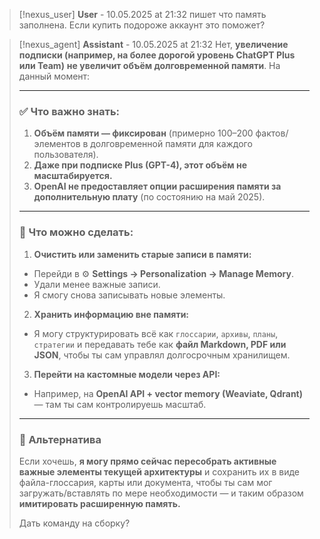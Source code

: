 >[!nexus_user] **User** - 10.05.2025 at 21:32
> пишет что память заполнена. Если купить подороже аккаунт это поможет?
<!-- UID: a0d6f83b-024e-4603-b4c8-93ae1c7b9597 -->




>[!nexus_agent] **Assistant** - 10.05.2025 at 21:32
> Нет, **увеличение подписки (например, на более дорогой уровень ChatGPT Plus или Team)** **не увеличит объём долговременной памяти**. На данный момент:
> 
> ---
> 
> ### ✅ **Что важно знать:**
> 
> 1. **Объём памяти — фиксирован** (примерно 100–200 фактов/элементов в долговременной памяти для каждого пользователя).
> 2. **Даже при подписке Plus (GPT-4), этот объём не масштабируется.**
> 3. **OpenAI не предоставляет опции расширения памяти за дополнительную плату** (по состоянию на май 2025).
> 
> ---
> 
> ### 🚧 **Что можно сделать:**
> 
> 1. **Очистить или заменить старые записи в памяти:**
>  - Перейди в ⚙️ **Settings → Personalization → Manage Memory**.
>  - Удали менее важные записи.
>  - Я смогу снова записывать новые элементы.
> 
> 2. **Хранить информацию вне памяти:**
>  - Я могу структурировать всё как `глоссарии`, `архивы`, `планы`, `стратегии` и передавать тебе как **файл Markdown, PDF или JSON**, чтобы ты сам управлял долгосрочным хранилищем.
> 
> 3. **Перейти на кастомные модели через API:**
>  - Например, на **OpenAI API + vector memory (Weaviate, Qdrant)** — там ты сам контролируешь масштаб.
> 
> ---
> 
> ### 🔁 Альтернатива
> 
> Если хочешь, **я могу прямо сейчас пересобрать активные важные элементы текущей архитектуры** и сохранить их в виде файла-глоссария, карты или документа, чтобы ты сам мог загружать/вставлять по мере необходимости — и таким образом **имитировать расширенную память.**
> 
> Дать команду на сборку?
<!-- UID: 02848be3-3929-4aca-bf29-e6e78034f53c -->